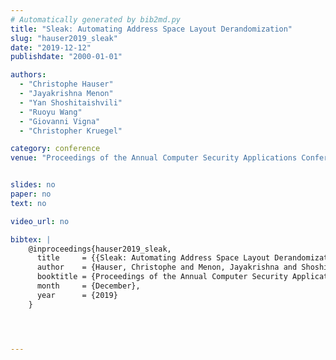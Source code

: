 ```yaml
---
# Automatically generated by bib2md.py
title: "Sleak: Automating Address Space Layout Derandomization"
slug: "hauser2019_sleak"
date: "2019-12-12"
publishdate: "2000-01-01"

authors:
  - "Christophe Hauser"
  - "Jayakrishna Menon"
  - "Yan Shoshitaishvili"
  - "Ruoyu Wang"
  - "Giovanni Vigna"
  - "Christopher Kruegel"

category: conference
venue: "Proceedings of the Annual Computer Security Applications Conference (ACSAC)"


slides: no
paper: no
text: no

video_url: no

bibtex: |
    @inproceedings{hauser2019_sleak,
      title     = {{Sleak: Automating Address Space Layout Derandomization}},
      author    = {Hauser, Christophe and Menon, Jayakrishna and Shoshitaishvili, Yan and Wang, Ruoyu and Vigna, Giovanni and Kruegel, Christopher},
      booktitle = {Proceedings of the Annual Computer Security Applications Conference (ACSAC)},
      month     = {December},
      year      = {2019}
    }




---
```


